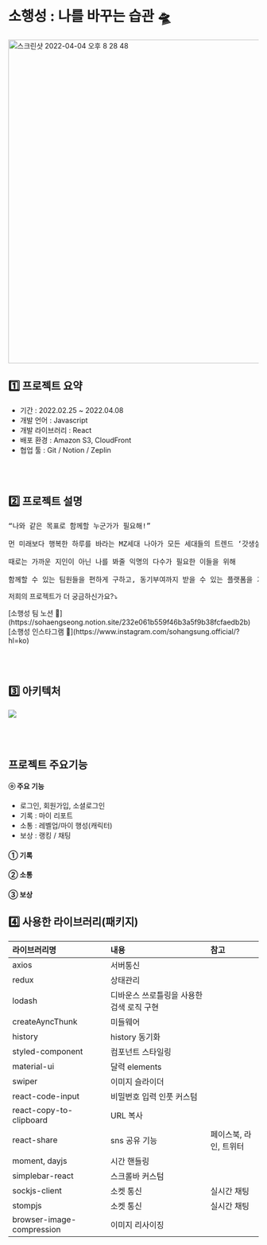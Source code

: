 # 소행성 : 나를 바꾸는 습관 🛸

<a harf="https://sohangsung.co.kr/" target="_blank"><img width="651" alt="스크린샷 2022-04-04 오후 8 28 48" src="https://user-images.githubusercontent.com/89513776/161534752-987d41bc-bf24-454f-82c1-acd042e628fc.png"></a>


## 1️⃣ 프로젝트 요약

* 기간 :  2022.02.25 ~ 2022.04.08
* 개발 언어 : Javascript
* 개발 라이브러리 : React
* 배포 환경 : Amazon S3, CloudFront
* 협업 툴 : Git / Notion / Zeplin 

</br></br>


## 2️⃣ 프로젝트 설명
<pre>“나와 같은 목표로 함께할 누군가가 필요해!”

먼 미래보다 행복한 하루를 바라는 MZ세대 나아가 모든 세대들의 트렌드 ‘갓생살기’

때로는 가까운 지인이 아닌 나를 봐줄 익명의 다수가 필요한 이들을 위해 

함께할 수 있는 팀원들을 편하게 구하고, 동기부여까지 받을 수 있는 플랫폼을 기획/제작하였습니다.</pre>

<p>저희의 프로젝트가 더 궁금하신가요?⤵️</p>
[소행성 팀 노션 📍](https://sohaengseong.notion.site/232e061b559f46b3a5f9b38fcfaedb2b) </br>
[소행성 인스타그램 📍](https://www.instagram.com/sohangsung.official/?hl=ko)

</br></br>



## 3️⃣ 아키텍처

<img src="https://apricot-tarsal-29a.notion.site/image/https%3A%2F%2Fs3-us-west-2.amazonaws.com%2Fsecure.notion-static.com%2F59c621b1-4a4b-4e85-8400-ecd509294f7d%2FUntitled.png?table=block&id=fa0c9fa2-8d0b-42a8-b032-c7cda177cdb0&spaceId=758b74dd-be75-47e6-8ad5-a4133966de3f&width=2000&userId=&cache=v2"/>

</br></br>


## 프로젝트 주요기능
#### ⓞ 주요 기능
* 로그인, 회원가입, 소셜로그인
* 기록 : 마이 리포트 
* 소통 : 레벨업/마이 행성(캐릭터)  
* 보상 : 랭킹 / 채팅

#### ① 기록
#### ② 소통
#### ③ 보상



## 4️⃣ 사용한 라이브러리(패키지)

|라이브러리명|내용|참고| 
|:---|:---|:---| 
|axios|서버통신|| 
|redux|상태관리||
|lodash|디바운스 쓰로틀링을 사용한 검색 로직 구현||
|createAyncThunk|미들웨어||
|history|history 동기화||
|styled-component|컴포넌트 스타일링||
|material-ui|달력 elements||
|swiper|이미지 슬라이더||
|react-code-input|비밀번호 입력 인풋 커스텀||
|react-copy-to-clipboard|URL 복사||
|react-share|sns 공유 기능|페이스북, 라인, 트위터|
|moment, dayjs|시간 핸들링||
|simplebar-react|스크롤바 커스텀||
|sockjs-client|소켓 통신|실시간 채팅|
|stompjs|소켓 통신|실시간 채팅|
|browser-image-compression|이미지 리사이징||


</br></br>




